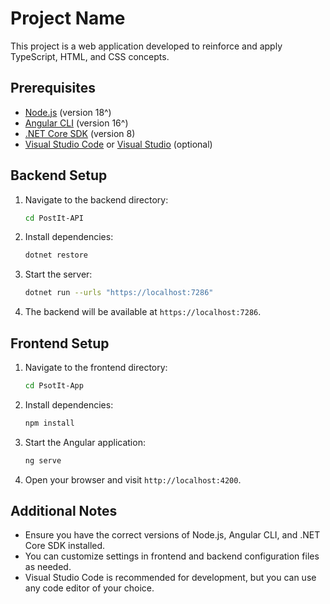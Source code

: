 # Project Name

This project is a web application developed to reinforce and apply TypeScript, HTML, and CSS concepts. 

## Prerequisites

- [Node.js](https://nodejs.org/) (version 18^)
- [Angular CLI](https://cli.angular.io/) (version 16^)
- [.NET Core SDK](https://dotnet.microsoft.com/download/dotnet) (version 8)
- [Visual Studio Code](https://code.visualstudio.com/) or [Visual Studio](https://visualstudio.microsoft.com/) (optional)

## Backend Setup

1. Navigate to the backend directory:

    ```bash
    cd PostIt-API
    ```

2. Install dependencies:

    ```bash
    dotnet restore
    ```

3. Start the server:

    ```bash
    dotnet run --urls "https://localhost:7286"
    ```

4. The backend will be available at `https://localhost:7286`.

## Frontend Setup

1. Navigate to the frontend directory:

    ```bash
    cd PsotIt-App
    ```

2. Install dependencies:

    ```bash
    npm install
    ```

3. Start the Angular application:

    ```bash
    ng serve
    ```

4. Open your browser and visit `http://localhost:4200`.

## Additional Notes

- Ensure you have the correct versions of Node.js, Angular CLI, and .NET Core SDK installed.
- You can customize settings in frontend and backend configuration files as needed.
- Visual Studio Code is recommended for development, but you can use any code editor of your choice.